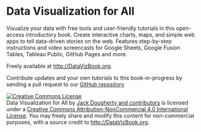 # Data Visualization for All
Visualize your data with free tools and user-friendly tutorials in this open-access introductory book. Create interactive charts, maps, and simple web apps to tell data-driven stories on the web. Features step-by-step instructions and video screencasts for Google Sheets, Google Fusion Tables, Tableau Public, GitHub Pages and more.

Freely available at http://DataVizBook.org.

Contribute updates and your own tutorials to this book-in-progress by sending a pull request to our [GitHub repository](https://github.com/jackdougherty/datavizbook)

<a rel="license" href="http://creativecommons.org/licenses/by-nc/4.0/"><img alt="Creative Commons License" style="border-width:0" src="https://i.creativecommons.org/l/by-nc/4.0/88x31.png" /></a><br /><span xmlns:dct="http://purl.org/dc/terms/" property="dct:title">Data Visualization for All</span> by <a xmlns:cc="http://creativecommons.org/ns#" href="http://www.datavizbook.org/content/introduction/contact.html" property="cc:attributionName" rel="cc:attributionURL">Jack Dougherty and contributors</a> is licensed under a <a rel="license" href="http://creativecommons.org/licenses/by-nc/4.0/">Creative Commons Attribution-NonCommercial 4.0 International License</a>. You may freely share and modify this content for non-commercial purposes, with a source credit to http://DataVizBook.org.

<!--- Manually inserted Google Analytics on this page, since unclear if GA GitBook plugin tracks here --->
<script>
  (function(i,s,o,g,r,a,m){i['GoogleAnalyticsObject']=r;i[r]=i[r]||function(){
  (i[r].q=i[r].q||[]).push(arguments)},i[r].l=1*new Date();a=s.createElement(o),
  m=s.getElementsByTagName(o)[0];a.async=1;a.src=g;m.parentNode.insertBefore(a,m)
  })(window,document,'script','//www.google-analytics.com/analytics.js','ga');

  ga('create', 'UA-5488840-29', 'auto');
  ga('send', 'pageview');

</script>
